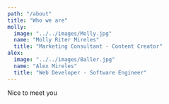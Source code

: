 ```yaml
---
path: "/about"
title: "Who we are"
molly:
  image: "../../images/Molly.jpg"
  name: "Molly Riter Mireles"
  title: "Marketing Consultant - Content Creator"
alex:
  image: "../../images/Baller.jpg"
  name: "Alex Mireles"
  title: "Web Developer - Software Engineer"
---
```


Nice to meet you
